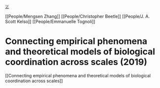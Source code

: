 [🇿](zotero://select/library/items/FFEZH9L3)

[[People/Mengsen Zhang]] [[People/Christopher Beetle]] [[People/J. A. Scott Kelso]] [[People/Emmanuelle Tognoli]] 
# Connecting empirical phenomena and theoretical models of biological coordination across scales (2019)

[[Connecting empirical phenomena and theoretical models of biological coordination across scales]]